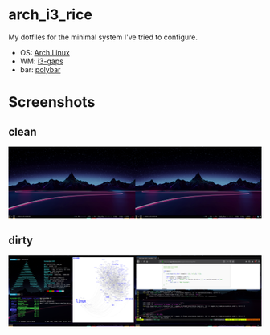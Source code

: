# arch_i3_rice
My dotfiles for the minimal system I've tried to configure.

* OS: [Arch Linux](https://www.archlinux.org/)
* WM: [i3-gaps](https://github.com/Airblader/i3)
* bar: [polybar](https://github.com/jaagr/polybar)

# Screenshots

## clean
![clean-ss](https://github.com/genericSpecimen/arch_i3_rice/blob/master/screenshots/clean.png)

## dirty
![dirty-ss](https://github.com/genericSpecimen/arch_i3_rice/blob/master/screenshots/dirty.png)
